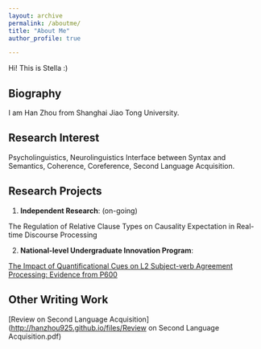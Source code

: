```yaml
---
layout: archive
permalink: /aboutme/
title: "About Me"
author_profile: true

---
```

Hi! This is Stella :)


Biography
------
I am Han Zhou from Shanghai Jiao Tong University.



Research Interest
------

 Psycholinguistics, Neurolinguistics
 Interface between Syntax and Semantics, Coherence, Coreference, Second Language Acquisition.



Research Projects
------

 1. **Independent Research**: (on-going) 
 
 The Regulation of Relative Clause Types on Causality Expectation in Real-time Discourse Processing
    
 2. **National-level Undergraduate Innovation Program**: 
 
 [The Impact of Quantificational Cues on L2 Subject-verb Agreement Processing: Evidence from P600](http://hanzhou925.github.io/files/项目研究论文.pdf)


Other Writing Work
------
 [Review on Second Language Acquisition](http://hanzhou925.github.io/files/Review on Second Language Acquisition.pdf)


